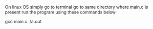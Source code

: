 On linux OS
simply go to terminal
go to same directory where main.c is present
run the program using these commands below 

gcc main.c
./a.out
